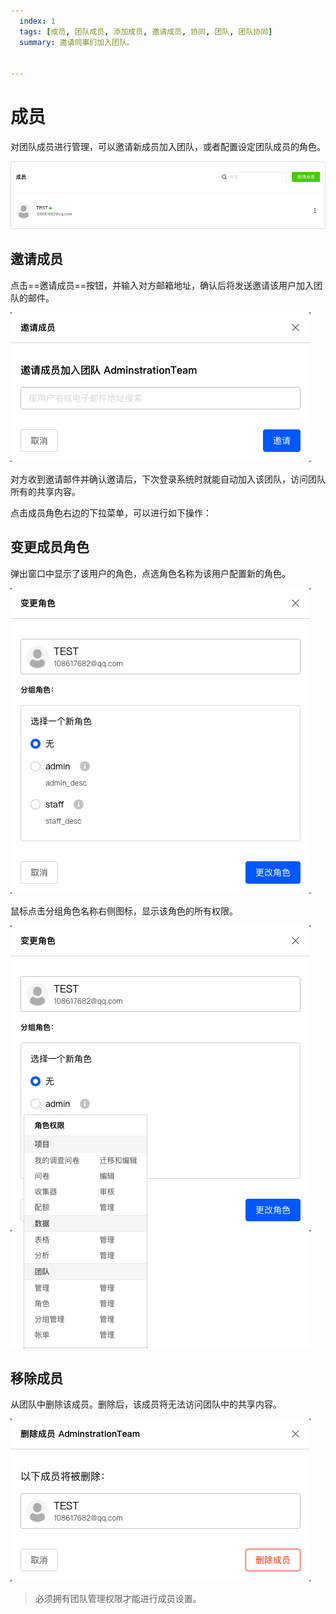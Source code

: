 ```yaml
---
  index: 1
  tags: [成员, 团队成员, 添加成员, 邀请成员, 协同, 团队, 团队协同]
  summary: 邀请同事们加入团队。


---
```


# 成员

对团队成员进行管理，可以邀请新成员加入团队，或者配置设定团队成员的角色。

<img src='../assets/02teamAdministration/01teamMember/teamMembers.png'>

## 邀请成员

点击==邀请成员==按钮，并输入对方邮箱地址，确认后将发送邀请该用户加入团队的邮件。

<img src='../assets/02teamAdministration/01teamMember/inviteMember.png'>

对方收到邀请邮件并确认邀请后，下次登录系统时就能自动加入该团队，访问团队所有的共享内容。

点击成员角色右边的下拉菜单，可以进行如下操作：

## 变更成员角色

弹出窗口中显示了该用户的角色，点选角色名称为该用户配置新的角色。

<img src='../assets/02teamAdministration/01teamMember/memberRole.png'>

鼠标点击分组角色名称右侧图标，显示该角色的所有权限。

<img src='../assets/02teamAdministration/01teamMember/memberRoleInfo.png'>

## 移除成员

从团队中删除该成员。删除后，该成员将无法访问团队中的共享内容。

<img src='../assets/02teamAdministration/01teamMember/deleteMember.png'>

> 必须拥有团队管理权限才能进行成员设置。
